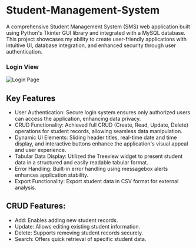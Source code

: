 # Student-Management-System
A comprehensive Student Management System (SMS) web application built using Python's Tkinter GUI library and integrated with a MySQL database. This project showcases my ability to create user-friendly applications with intuitive UI, database integration, and enhanced security through user authentication.

### Login View
![Login Page ](snake-game.jpg)

## Key Features
* User Authentication: Secure login system ensures only authorized users can access the application, enhancing data privacy.
* CRUD Functionality: Achieved full CRUD (Create, Read, Update, Delete) operations for student records, allowing seamless data manipulation.
* Dynamic UI Elements: Sliding header titles, real-time date and time display, and interactive buttons enhance the application's visual appeal and user experience.
* Tabular Data Display: Utilized the Treeview widget to present student data in a structured and easily readable tabular format.
* Error Handling: Built-in error handling using messagebox alerts enhances application stability.
* Export Functionality: Export student data in CSV format for external analysis.

## CRUD Features:
* Add: Enables adding new student records.
* Update: Allows editing existing student information.
* Delete: Supports removing student records securely.
* Search: Offers quick retrieval of specific student data.
